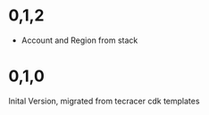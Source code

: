 # 0,1,2

- Account and Region from stack

# 0,1,0

Inital Version, migrated from tecracer cdk templates
